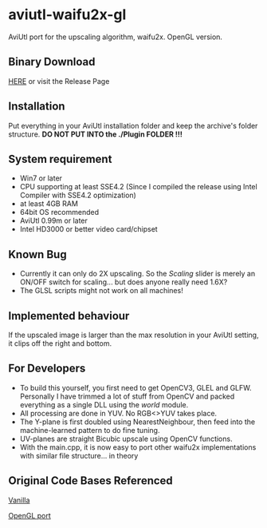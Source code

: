 # aviutl-waifu2x-gl
AviUtl port for the upscaling algorithm, waifu2x. OpenGL version.

## Binary Download
[HERE](https://github.com/MaverickTse/aviutl-waifu2x-gl/releases/download/v0001/aviutl-waifu2x-gl-v0003.7z)
or visit the Release Page

## Installation
Put everything in your AviUtl installation folder and keep the archive's folder structure. __DO NOT PUT INTO the ./Plugin FOLDER !!!__

## System requirement
* Win7 or later
* CPU supporting at least SSE4.2 (Since I compiled the release using Intel Compiler with SSE4.2 optimization)
* at least 4GB RAM
* 64bit OS recommended
* AviUtl 0.99m or later
* Intel HD3000 or better video card/chipset


## Known Bug
* Currently it can only do 2X upscaling. So the _Scaling_ slider is merely an ON/OFF switch for scaling... but does anyone really need 1.6X?
* The GLSL scripts might not work on all machines!


## Implemented behaviour
If the upscaled image is larger than the max resolution in your AviUtl setting, it clips off the right and bottom.

## For Developers
* To build this yourself, you first need to get OpenCV3, GLEL and GLFW. Personally I have trimmed a lot of stuff from OpenCV and packed everything as a single DLL using the _world_ module.
* All processing are done in YUV. No RGB<>YUV takes place.
* The Y-plane is first doubled using NearestNeighbour, then feed into the machine-learned pattern to do fine tuning.
* UV-planes are straight Bicubic upscale using OpenCV functions.
* With the main.cpp, it is now easy to port other waifu2x implementations with similar file structure... in theory
 

## Original Code Bases Referenced
[Vanilla](https://github.com/nagadomi/waifu2x)

[OpenGL port](https://github.com/ueshita/waifu2x-converter-glsl)
